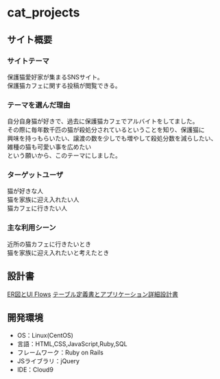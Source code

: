 # cat_projects

## サイト概要
### サイトテーマ
保護猫愛好家が集まるSNSサイト。  
保護猫カフェに関する投稿が閲覧できる。

### テーマを選んだ理由
自分自身猫が好きで、過去に保護猫カフェでアルバイトをしてました。  
その際に毎年数千匹の猫が殺処分されているということを知り、保護猫に  
興味を持っもらいたい、譲渡の数を少しでも増やして殺処分数を減らしたい、  
雑種の猫も可愛い事を広めたい  
という願いから、このテーマにしました。

### ターゲットユーザ
猫が好きな人  
猫を家族に迎え入れたい人  
猫カフェに行きたい人

### 主な利用シーン
近所の猫カフェに行きたいとき  
猫を家族に迎え入れたいと考えたとき

## 設計書
[ER図とUI Flows](https://app.diagrams.net/#G1t7puDwdU0RqPBzh6OJiS7_M7Y1jU_y0Q)
[テーブル定義書とアプリケーション詳細設計書](https://docs.google.com/spreadsheets/d/1aq8YbqNleNO4-34Uzhf5O8vpuGMhiRiDY4NEyaMip8c/edit#gid=1636449850)

## 開発環境
- OS：Linux(CentOS)
- 言語：HTML,CSS,JavaScript,Ruby,SQL
- フレームワーク：Ruby on Rails
- JSライブラリ：jQuery
- IDE：Cloud9
